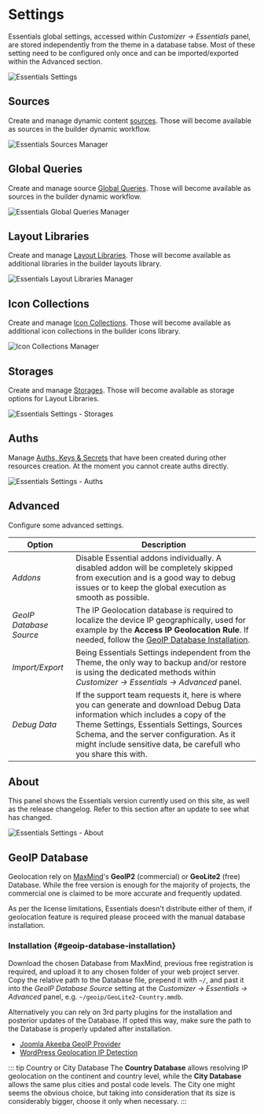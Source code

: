 # Settings

Essentials global settings, accessed within _Customizer -> Essentials_ panel, are stored independently from the theme in a database tabse. Most of these setting need to be configured only once and can be imported/exported within the Advanced section.

![Essentials Settings](./assets/settings.gif)

## Sources

Create and manage dynamic content [sources](./addons/sources/providers). Those will become available as sources in the builder dynamic workflow.

![Essentials Sources Manager](./assets/sources-manager.gif)

## Global Queries

Create and manage source [Global Queries](./addons/dynamic/extended-workflow#global-queries). Those will become available as sources in the builder dynamic workflow.

![Essentials Global Queries Manager](./assets/global-queries-manager.gif)

## Layout Libraries

Create and manage [Layout Libraries](./addons/layouts/libraries). Those will become available as additional libraries in the builder layouts library.

![Essentials Layout Libraries Manager](./assets/layout-libraries-manager.gif)

## Icon Collections

Create and manage [Icon Collections](./addons/icons/collections). Those will become available as additional icon collections in the builder icons library.

![Icon Collections Manager](./assets/icon-collections-manager.gif)

## Storages

Create and manage [Storages](./storage). Those will become available as storage options for Layout Libraries.

![Essentials Settings - Storages](./assets/settings-storages.png)

## Auths

Manage [Auths, Keys & Secrets](./auths-and-secrets) that have been created during other resources creation. At the moment you cannot create auths directly.

![Essentials Settings - Auths](./assets/settings-auths.png)

## Advanced

Configure some advanced settings.

| Option | Description |
| --- | --- |
| *Addons* | Disable Essential addons individually. A disabled addon will be completely skipped from execution and is a good way to debug issues or to keep the global execution as smooth as possible. |
| *GeoIP Database Source* | The IP Geolocation database is required to localize the device IP geographically, used for example by the **Access IP Geolocation Rule**. If needed, follow the [GeoIP Database Installation](#geoip-database-installation). |
| *Import/Export* | Being Essentials Settings independent from the Theme, the only way to backup and/or restore is using the dedicated methods within _Customizer -> Essentials -> Advanced_ panel. |
| *Debug Data* | If the support team requests it, here is where you can generate and download Debug Data information which includes a copy of the Theme Settings, Essentials Settings, Sources Schema, and the server configuration. As it might include sensitive data, be carefull who you share this with. |

## About

This panel shows the Essentials version currently used on this site, as well as the release changelog. Refer to this section after an update to see what has changed.

![Essentials Settings - About](./assets/settings-about.png)

## GeoIP Database

Geolocation rely on [MaxMind](https://www.maxmind.com/en/geoip2-services-and-databases)'s **GeoIP2** (commercial) or **GeoLite2** (free) Database. While the free version is enough for the majority of projects, the commercial one is claimed to be more accurate and frequently updated.

As per the license limitations, Essentials doesn't distribute either of them, if geolocation feature is required please proceed with the manual database installation.

### Installation {#geoip-database-installation}

Download the chosen Database from MaxMind, previous free registration is required, and upload it to any chosen folder of your web project server. Copy the relative path to the Database file, prepend it with `~/`, and past it into the _GeoIP Database Source_ setting at the _Customizer -> Essentials -> Advanced_ panel, e.g. `~/geoip/GeoLite2-Country.mmdb`.

Alternatively you can rely on 3rd party plugins for the installation and posterior updates of the Database. If opted this way, make sure the path to the Database is properly updated after installation.

- [Joomla Akeeba GeoIP Provider](https://www.akeeba.com/download/akgeoip.html)
- [WordPress Geolocation IP Detection](https://wordpress.org/plugins/geoip-detect/)

::: tip Country or City Database
The **Country Database** allows resolving IP geolocation on the continent and country level, while the **City Database** allows the same plus cities and postal code levels. The City one might seems the obvious choice, but taking into consideration that its size is considerably bigger, choose it only when necessary.
:::
